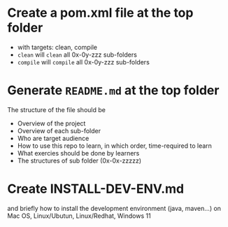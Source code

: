 # 
# Create a pom.xml file at the top folder

- with targets: clean, compile
- `clean` will `clean` all 0x-0y-zzz sub-folders 
- `compile` will `compile` all 0x-0y-zzz sub-folders 

# Generate `README.md` at the top folder

The structure of the file should be 

- Overview of the project 
- Overview of each sub-folder 
- Who are target audience 
- How to use this repo to learn, in which order, time-required to learn 
- What exercies should be done by learners 
- The structures of sub folder (0x-0x-zzzzz)

# Create INSTALL-DEV-ENV.md 
and briefly how to install the development environment (java, maven...) on Mac OS, Linux/Ubutun, Linux/Redhat, Windows 11 